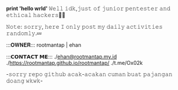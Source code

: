 **print 'hello wrld'**
𝚆𝚎𝚕𝚕 𝚒𝚍𝚔,𝚓𝚞𝚜𝚝 𝚘𝚏 𝚓𝚞𝚗𝚒𝚘𝚛 𝚙𝚎𝚗𝚝𝚎𝚜𝚝𝚎𝚛 𝚊𝚗𝚍  𝚎𝚝𝚑𝚒𝚌𝚊𝚕 𝚑𝚊𝚌𝚔𝚎𝚛𝚜😮‍💨

𝙽𝚘𝚝𝚎: 𝚜𝚘𝚛𝚛𝚢, 𝚑𝚎𝚛𝚎 𝙸 𝚘𝚗𝚕𝚢 𝚙𝚘𝚜𝚝 𝚖𝚢 𝚍𝚊𝚒𝚕𝚢 𝚊𝚌𝚝𝚒𝚟𝚒𝚝𝚒𝚎𝚜 𝚛𝚊𝚗𝚍𝚘𝚖𝚕𝚢.💤

:::𝐎𝐖𝐍𝐄𝐑:::
rootmantap | ehan

:::𝗖𝗢𝗡𝗧𝗔𝗖𝗧 𝗠𝗘:::
./ehan@rootmantap.my.id
./https://rootmantap.github.io/rootmantap/
./t.me/Ox02k

-𝚜𝚘𝚛𝚛𝚢 𝚛𝚎𝚙𝚘 𝚐𝚒𝚝𝚑𝚞𝚋 𝚊𝚌𝚊𝚔-𝚊𝚌𝚊𝚔𝚊𝚗 𝚌𝚞𝚖𝚊𝚗 𝚋𝚞𝚊𝚝 𝚙𝚊𝚓𝚊𝚗𝚐𝚊𝚗 𝚍𝚘𝚊𝚗𝚐 𝚠𝚔𝚠𝚔-
